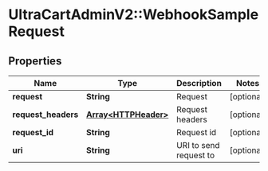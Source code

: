 # UltraCartAdminV2::WebhookSampleRequest

## Properties
Name | Type | Description | Notes
------------ | ------------- | ------------- | -------------
**request** | **String** | Request | [optional] 
**request_headers** | [**Array&lt;HTTPHeader&gt;**](HTTPHeader.md) | Request headers | [optional] 
**request_id** | **String** | Request id | [optional] 
**uri** | **String** | URI to send request to | [optional] 


